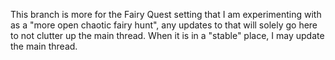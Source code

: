 This branch is more for the Fairy Quest setting that I am experimenting with as a "more open chaotic fairy hunt", any updates to that will solely go here to not clutter up the main thread. When it is in a "stable" place, I may update the main thread.
